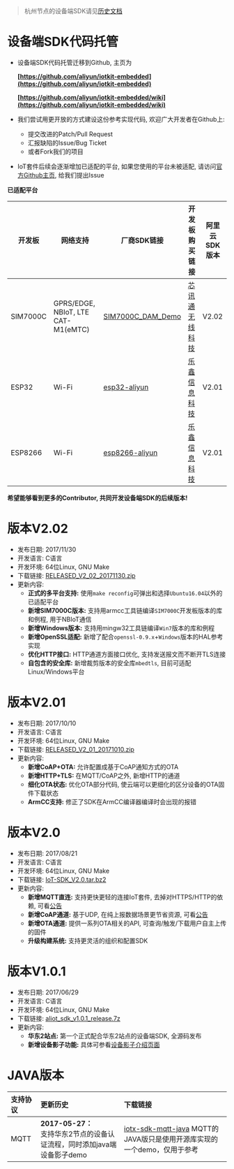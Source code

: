 > 杭州节点的设备端SDK请见[历史文档](~~58809~~)

# 设备端SDK代码托管
- 设备端SDK代码托管迁移到Github, 主页为

    **[https://github.com/aliyun/iotkit-embedded](https://github.com/aliyun/iotkit-embedded)**

    **[https://github.com/aliyun/iotkit-embedded/wiki](https://github.com/aliyun/iotkit-embedded/wiki)**

- 我们尝试用更开放的方式建设这份参考实现代码, 欢迎广大开发者在Github上:

    - 提交改进的Patch/Pull Request
    - 汇报缺陷的Issue/Bug Ticket
    - 或者Fork我们的项目

- IoT套件后续会逐渐增加已适配的平台, 如果您使用的平台未被适配, 请访问[官方Github主页](https://github.com/aliyun/iotkit-embedded/issues), 给我们提出Issue

**已适配平台**

| 开发板            | 网络支持          | 厂商SDK链接       | 开发板购买链接    | 阿里云SDK版本     |
|-------------------|-------------------|-------------------|-------------------|-------------------|
| SIM7000C | GPRS/EDGE, NBIoT, LTE CAT-M1(eMTC) | [SIM7000C_DAM_Demo](https://github.com/SIMComHub/sim7000c_DAM_demo) | [芯讯通无线科技](https://market.aliyun.com/store/2962046-0.html) | V2.02 |
| ESP32 | Wi-Fi | [esp32-aliyun](https://github.com/espressif/esp32-aliyun) | [乐鑫信息科技](https://espressif.taobao.com/) | V2.01 |
| ESP8266 | Wi-Fi | [esp8266-aliyun](https://github.com/espressif/esp8266-aliyun) | [乐鑫信息科技](https://espressif.taobao.com/) | V2.01 |

**希望能够看到更多的Contributor, 共同开发设备端SDK的后续版本!**

# 版本V2.02

- 发布日期: 2017/11/30
- 开发语言: C语言
- 开发环境: 64位Linux, GNU Make
- 下载链接: [RELEASED_V2_02_20171130.zip](https://github.com/aliyun/iotkit-embedded/archive/RELEASED_V2_02_20171130.zip)
- 更新内容:
    - **正式的多平台支持:** 使用`make reconfig`可弹出和选择`Ubuntu16.04`以外的已适配平台
    - **新增SIM7000C版本:** 支持用armcc工具链编译`SIM7000C`开发板版本的库和例程, 用于NBIoT通信
    - **新增Windows版本:** 支持用mingw32工具链编译`Win7`版本的库和例程
    - **新增OpenSSL适配:** 新增了配合`openssl-0.9.x`+`Windows`版本的HAL参考实现
    - **优化HTTP接口:** HTTP通道方面接口优化, 支持发送报文而不断开TLS连接
    - **自包含的安全库:** 新增裁剪版本的安全库`mbedtls`, 目前可适配Linux/Windows平台

# 版本V2.01

- 发布日期: 2017/10/10
- 开发语言: C语言
- 开发环境: 64位Linux, GNU Make
- 下载链接: [RELEASED_V2_01_20171010.zip](https://github.com/aliyun/iotkit-embedded/archive/RELEASED_V2_01_20171010.zip)
- 更新内容:
    - **新增CoAP+OTA:** 允许配置成基于CoAP通知方式的OTA
    - **新增HTTP+TLS:** 在MQTT/CoAP之外, 新增HTTP的通道
    - **细化OTA状态:** 优化OTA部分代码, 使云端可以更细化的区分设备的OTA固件下载状态
    - **ArmCC支持:** 修正了SDK在ArmCC编译器编译时会出现的报错

# 版本V2.0

- 发布日期: 2017/08/21
- 开发语言: C语言
- 开发环境: 64位Linux, GNU Make
- 下载链接: [IoT-SDK_V2.0.tar.bz2](http://aliyun-iot.oss-cn-hangzhou.aliyuncs.com/iot-sdk-c/IoT-SDK_V2.0.tar.bz2)
- 更新内容:
    - **新增MQTT直连:** 支持更快更轻的连接IoT套件, 去掉对HTTPS/HTTP的依赖, 可看[公告](https://help.aliyun.com/document_detail/57164.html?spm=5176.doc53930.6.638.LNVRIp)
    - **新增CoAP通道:** 基于UDP, 在纯上报数据场景更节省资源, 可看[公告](https://help.aliyun.com/document_detail/57566.html?spm=5176.doc57164.6.637.tXyBoU)
    - **新增OTA通道:** 提供一系列OTA相关的API, 可查询/触发/下载用户自主上传的固件
    - **升级构建系统:** 支持更灵活的组织和配置SDK


# 版本V1.0.1

- 发布日期: 2017/06/29
- 开发语言: C语言
- 开发环境: 64位Linux, GNU Make
- 下载链接: [aliot_sdk_v1.0.1_release.7z](http://aliyun-iot.oss-cn-hangzhou.aliyuncs.com/iot-sdk-c/aliot_sdk_v1.0.1_release.7z)
- 更新内容:
    - **华东2站点:** 第一个正式配合华东2站点的设备端SDK, 全源码发布
    - **新增设备影子功能:** 具体可参看[设备影子介绍页面](https://help.aliyun.com/document_detail/53930.html)

# JAVA版本

| 支持协议 | 更新历史 | 下载链接 |
|:-------|:-------|:-------|
| MQTT | **2017-05-27：**<br/>支持华东2节点的设备认证流程，同时添加java端设备影子demo|[iotx-sdk-mqtt-java](http://aliyun-iot.oss-cn-hangzhou.aliyuncs.com/iotx-sdk-java/iotx-sdk-mqtt-java-20170526.zip "iotx-sdk-mqtt-java") MQTT的JAVA版只是使用开源库实现的一个demo，仅用于参考|

